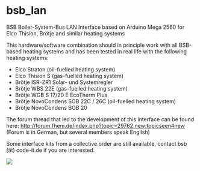 # bsb_lan
BSB Boiler-System-Bus LAN Interface based on Arduino Mega 2560 for Elco Thision, Brötje and similar heating systems

This hardware/software combination should in principle work with all BSB-based heating systems and has been tested in real life with the following heating systems:

- Elco Straton (oil-fuelled heating system)
- Elco Thision S (gas-fuelled heating system)
- Brötje ISR-ZR1 Solar- und Systemregler
- Brötje WBS 22E (gas-fuelled heating system)
- Brötje WGB S 17/20 E EcoTherm Plus
- Brötje NovoCondens SOB 22C / 26C (oil-fuelled heating system)
- Brötje NovoCondens BOB 20

The forum thread that led to the development of this interface can be found here:
http://forum.fhem.de/index.php?topic=29762.new;topicseen#new
(Forum is in German, but several members speak English)

Some interface kits from a collective order are still available, contact bsb (ät) code-it.de if you are interested.

<img src="https://github.com/fredlcore/bsb_lan/blob/master/BSB_lan/schematics/BSB-Board.jpg" size="50%">
